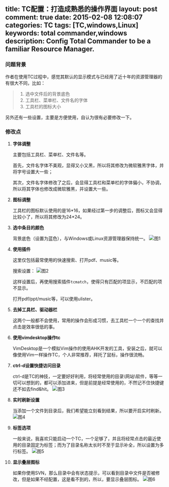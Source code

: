title: TC配置：打造成熟悉的操作界面
layout: post
comment: true
date: 2015-02-08 12:08:07
categories: TC
tags: [TC,windows,Linux]
keywords: total commander,windows
description: Config Total Commander to be a familiar Resource Manager.
---
### 问题背景

作者在使用TC过程中，感觉其默认的显示模式与已经用了近十年的资源管理器的有很大不同，比如：
>1. 选中文件后的背景底色
>2. 工具栏、菜单栏、文件名的字体
>3. 工具栏的图标大小

另外还有一些设置，主要是方便使用，自认为很有必要修改一下。

### 修改点

1. **字体调整**

    主要包括工具栏、菜单栏、文件名等。

    首先，文件名字体不美观，显得又小又黑，所以将其修改为微软雅黑字体，并将字号设置大一些；

    其次，文件名字体修改了之后，会显得工具栏和菜单栏的字体偏小，不协调，所以将其字体也修改成微软雅黑，并设置大一些。

2. **图标调整**

    工具栏的图标默认使用的是16\*16，如果经过第一步的调整后，图标又会显得比较小了，所以将其修改为24\*24。

3. **选中条目的颜色**

    背景底色（设置为蓝色），与Windows或Linux资源管理器保持统一。
    ![图1](http://7xoae4.com1.z0.glb.clouddn.com/TC配置：打造成熟悉的操作界面1.png)

4. **使用插件**

    这里仅包括最常使用的快速搜索、打开pdf、music等。

    搜索设置：
    ![图2](http://7xoae4.com1.z0.glb.clouddn.com/TC配置：打造成熟悉的操作界面2.png)

    这样设置后，再使用搜索插件`tcmatch`，使得只有匹配的项显示，不匹配的项不显示。

    打开pdf/ppt/music等，可以使用ulister。

5. **去掉工具栏、驱动器栏**

    这两个一般都不会使用，常用的操作会形成习惯，去工具栏一个一个的查找并点击是效率很低的事。

6. **使用vimdesktop操作tc**

    VimDesktop是一个模拟Vim操作的使用AHK开发的工具，安装之后，就可以像使用Vim一样操作TC，个人非常推荐，拜托了鼠标，操作很流畅。

7. **ctrl-d设置快捷访问目录**

    ctrl-d是TC的神技，一定要好好利用，将经常使用的目录\网站\软件，等等一切可以想到的，都可以添加进来，但是前提是经常使用的，不然记不住快捷键还不如去find&hit。
    ![图3](http://7xoae4.com1.z0.glb.clouddn.com/TC配置：打造成熟悉的操作界面3.png)

8. **实时刷新设置**

    当添加一个文件到目录后，我们希望能立刻看到结果，所以要开启实时刷新。
    ![图4](http://7xoae4.com1.z0.glb.clouddn.com/TC配置：打造成熟悉的操作界面4.png)

9. **标签选项**

    一般来说，我喜欢只能启动一个TC，一个足够了，并且将经常点击的最近使用的目录固定为标签；而为了目录名称太长时不至于显示补全，所以设置为多行标签。
    ![图5](http://7xoae4.com1.z0.glb.clouddn.com/TC配置：打造成熟悉的操作界面5.png)

10. **显示叠层图标**

    如果你使用SVN，那么目录中会有状态提示，可以看到目录中文件是否被修改，但是如果不经配置，这是看不到的，所以，要显示叠层图标。
    ![图6](http://7xoae4.com1.z0.glb.clouddn.com/TC配置：打造成熟悉的操作界面6.png)

